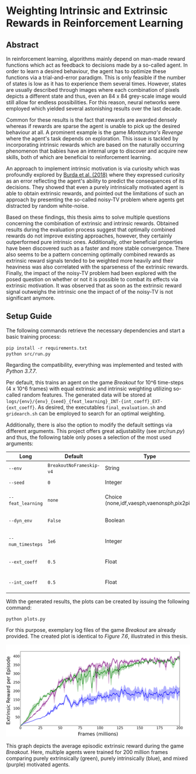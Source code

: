 # Weighting Intrinsic and Extrinsic Rewards in Reinforcement Learning
## Abstract
In reinforcement learning, algorithms mainly depend on man-made reward functions which act as feedback to decisions made by a so-called agent.
        In order to learn a desired behaviour, the agent has to optimize these functions via a trial-and-error paradigm.
        This is only feasible if the number of states is low as it has to experience them several times.
        However, states are usually described through images where each combination of pixels depicts a different state and thus, even an 84 x 84 grey-scale image would still allow for endless possibilities.
        For this reason, neural networks were employed which yielded several astonishing results over the last decade.
         
Common for these results is the fact that rewards are awarded densely whereas if rewards are sparse the agent is unable to pick up the desired behaviour at all.
        A prominent example is the game _Montezuma's Revenge_ where the agent's task depends on exploration.
        This issue is tackled by incorporating intrinsic rewards which are based on the naturally occurring phenomenon that babies have an internal urge to discover and acquire new skills, both of which are beneficial to reinforcement learning.

An approach to implement intrinsic motivation is via curiosity which was profoundly explored by [Burda et al. (2018)](https://arxiv.org/abs/1808.04355) where they expressed curiosity as an error reflecting the agent's ability to predict the consequences of its decisions.
They showed that even a purely intrinsically motivated agent is able to obtain extrinsic rewards, and pointed out the limitations of such an approach by presenting the so-called noisy-TV problem where agents get distracted by random white-noise.

Based on these findings, this thesis aims to solve multiple questions concerning the combination of extrinsic and intrinsic rewards.
        Obtained results during the evaluation process suggest that optimally combined rewards do not improve existing approaches, however, they certainly outperformed pure intrinsic ones.
        Additionally, other beneficial properties have been discovered such as a faster and more stable convergence.
        There also seems to be a pattern concerning optimally combined rewards as extrinsic reward signals tended to be weighted more heavily and their heaviness was also correlated with the sparseness of the extrinsic rewards.
        Finally, the impact of the noisy-TV problem had been explored with the posed question on whether or not it is possible to combat its effects via extrinsic motivation.
        It was observed that as soon as the extrinsic reward signal outweighs the intrinsic one the impact of of the noisy-TV is not significant anymore.

## Setup Guide

The following commands retrieve the necessary dependencies and start a basic training process:

```
pip install -r requirements.txt
python src/run.py
```

Regarding the compatibility, everything was implemented and tested with _Python 3.7.7_.


Per default, this trains an agent on the game _Breakout_ for 10^6 time-steps (4 x 10^6 frames) with equal extrinsic and intrinsic weighting utilizing so-called random features.
The generated data will be stored at ``logs/{env}/{env}_{seed}_{feat_learning}_INT-{int_coeff}_EXT-{ext_coeff}``.
As desired, the executables ``final_evaluation.sh`` and ``gridearch.sh`` can be employed to search for an optimal weighting.

Additionally, there is also the option to modify the default settings via different arguments. This project offers great adjustability (see _src/run.py_) and thus, the following table only poses a selection of the most used arguments:

|Long               |Default                     |Type                                 |Description                |
|-------------------|----------------------------|-------------------------------------|---------------------------|
|``--env``          | ``BreakoutNoFrameskip-v4`` | String                              | Environment ID            |
|``--seed``         |  ``0``                     | Integer                             | Seed for RNG              |
|``--feat_learning``| ``none``                   | Choice (none,idf,vaesph,vaenonsph,pix2pix) |Type of forward dynamics |
|``--dyn_env``      |``False``                   | Boolean              | Border of random noise   |
|``--num_timesteps`` |``1e6``                    | Integer              |Number of training steps   |
|``--ext_coeff``     |``0.5``                    | Float                |Coefficient for extrinsic rewards   |
|``--int_coeff``     |``0.5``                    | Float                |Coefficient for intrinsic rewards   |


With the generated results, the plots can be created by issuing the following command:

```
python plots.py
```

For this purpose, exemplary log files of the game _Breakout_ are already provided.
The created plot is identical to _Figure 7.6_, illustrated in this thesis.

![Example Plot of Breakout](https://github.com/RafaelSterzinger/Bachelor-Thesis/blob/master/thesis/figures/breakout/Breakout_eprew_recent.png)

This graph depicts the average episodic extrinsic reward during the game _Breakout_.
Here, multiple agents were trained for 200 million frames comparing purely extrinsically (green), purely intrinsically (blue), and mixed (purple) motivated agents.
